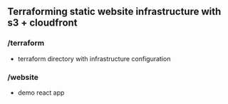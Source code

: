 ## Terraforming static website infrastructure with s3 + cloudfront

### /terraform
- terraform directory with infrastructure configuration

### /website
- demo react app
